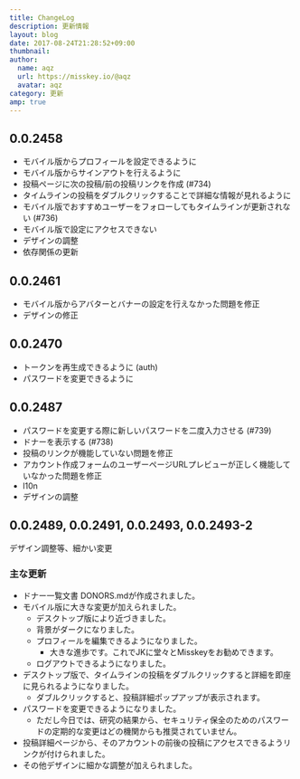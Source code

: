 ```yaml
---
title: ChangeLog
description: 更新情報
layout: blog
date: 2017-08-24T21:28:52+09:00
thumbnail: 
author:
  name: aqz
  url: https://misskey.io/@aqz
  avatar: aqz
category: 更新
amp: true
---
```


## 0.0.2458

- モバイル版からプロフィールを設定できるように
- モバイル版からサインアウトを行えるように
- 投稿ページに次の投稿/前の投稿リンクを作成 (#734)
- タイムラインの投稿をダブルクリックすることで詳細な情報が見れるように
- モバイル版でおすすめユーザーをフォローしてもタイムラインが更新されない (#736)
- モバイル版で設定にアクセスできない
- デザインの調整
- 依存関係の更新

## 0.0.2461
- モバイル版からアバターとバナーの設定を行えなかった問題を修正
- デザインの修正

## 0.0.2470

- トークンを再生成できるように (auth)
- パスワードを変更できるように

## 0.0.2487

- パスワードを変更する際に新しいパスワードを二度入力させる (#739)
- ドナーを表示する (#738)
- 投稿のリンクが機能していない問題を修正
- アカウント作成フォームのユーザーページURLプレビューが正しく機能していなかった問題を修正
- l10n
- デザインの調整

## 0.0.2489, 0.0.2491, 0.0.2493, 0.0.2493-2
デザイン調整等、細かい変更

### 主な更新

- ドナー一覧文書 DONORS.mdが作成されました。
- モバイル版に大きな変更が加えられました。
  * デスクトップ版により近づきました。
  * 背景がダークになりました。
  * プロフィールを編集できるようになりました。
    * 大きな進歩です。これでJKに堂々とMisskeyをお勧めできます。
  * ログアウトできるようになりました。
- デスクトップ版で、タイムラインの投稿をダブルクリックすると詳細を即座に見られるようになりました。
  * ダブルクリックすると、投稿詳細ポップアップが表示されます。
- パスワードを変更できるようになりました。
  * ただし今日では、研究の結果から、セキュリティ保全のためのパスワードの定期的な変更はどの機関からも推奨されていません。
- 投稿詳細ページから、そのアカウントの前後の投稿にアクセスできるようリンクが付けられました。
- その他デザインに細かな調整が加えられました。

